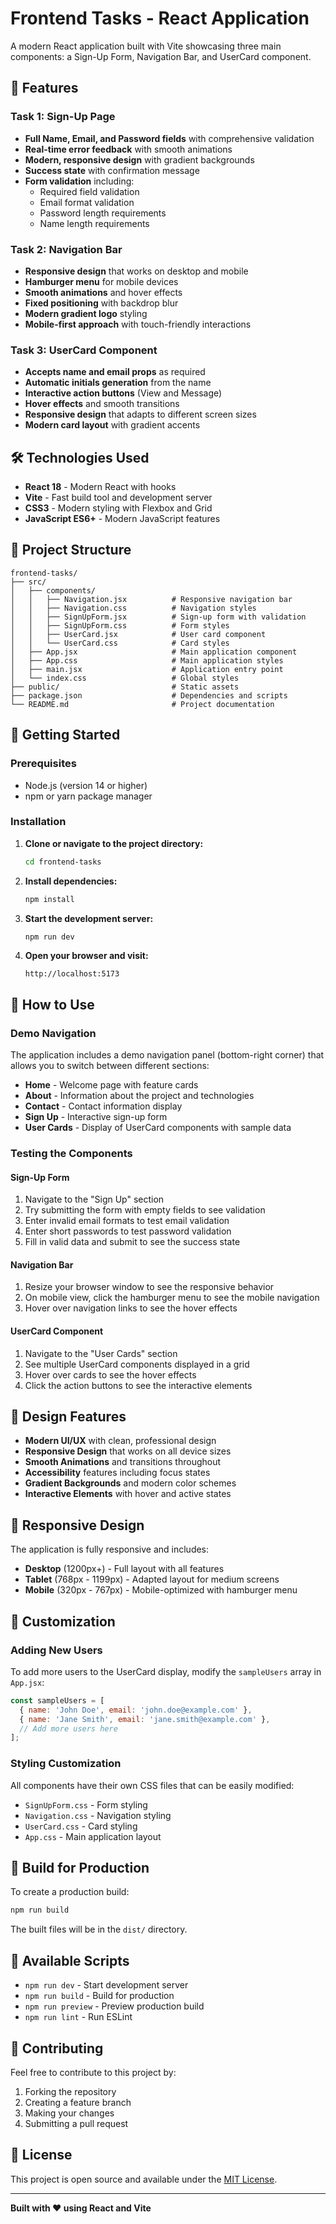 # Frontend Tasks - React Application

A modern React application built with Vite showcasing three main components: a Sign-Up Form, Navigation Bar, and UserCard component.

## 🚀 Features

### Task 1: Sign-Up Page
- **Full Name, Email, and Password fields** with comprehensive validation
- **Real-time error feedback** with smooth animations
- **Modern, responsive design** with gradient backgrounds
- **Success state** with confirmation message
- **Form validation** including:
  - Required field validation
  - Email format validation
  - Password length requirements
  - Name length requirements

### Task 2: Navigation Bar
- **Responsive design** that works on desktop and mobile
- **Hamburger menu** for mobile devices
- **Smooth animations** and hover effects
- **Fixed positioning** with backdrop blur
- **Modern gradient logo** styling
- **Mobile-first approach** with touch-friendly interactions

### Task 3: UserCard Component
- **Accepts name and email props** as required
- **Automatic initials generation** from the name
- **Interactive action buttons** (View and Message)
- **Hover effects** and smooth transitions
- **Responsive design** that adapts to different screen sizes
- **Modern card layout** with gradient accents

## 🛠️ Technologies Used

- **React 18** - Modern React with hooks
- **Vite** - Fast build tool and development server
- **CSS3** - Modern styling with Flexbox and Grid
- **JavaScript ES6+** - Modern JavaScript features

## 📁 Project Structure

```
frontend-tasks/
├── src/
│   ├── components/
│   │   ├── Navigation.jsx          # Responsive navigation bar
│   │   ├── Navigation.css          # Navigation styles
│   │   ├── SignUpForm.jsx          # Sign-up form with validation
│   │   ├── SignUpForm.css          # Form styles
│   │   ├── UserCard.jsx            # User card component
│   │   └── UserCard.css            # Card styles
│   ├── App.jsx                     # Main application component
│   ├── App.css                     # Main application styles
│   ├── main.jsx                    # Application entry point
│   └── index.css                   # Global styles
├── public/                         # Static assets
├── package.json                    # Dependencies and scripts
└── README.md                       # Project documentation
```

## 🚀 Getting Started

### Prerequisites
- Node.js (version 14 or higher)
- npm or yarn package manager

### Installation

1. **Clone or navigate to the project directory:**
   ```bash
   cd frontend-tasks
   ```

2. **Install dependencies:**
   ```bash
   npm install
   ```

3. **Start the development server:**
   ```bash
   npm run dev
   ```

4. **Open your browser and visit:**
   ```
   http://localhost:5173
   ```

## 🎯 How to Use

### Demo Navigation
The application includes a demo navigation panel (bottom-right corner) that allows you to switch between different sections:

- **Home** - Welcome page with feature cards
- **About** - Information about the project and technologies
- **Contact** - Contact information display
- **Sign Up** - Interactive sign-up form
- **User Cards** - Display of UserCard components with sample data

### Testing the Components

#### Sign-Up Form
1. Navigate to the "Sign Up" section
2. Try submitting the form with empty fields to see validation
3. Enter invalid email formats to test email validation
4. Enter short passwords to test password validation
5. Fill in valid data and submit to see the success state

#### Navigation Bar
1. Resize your browser window to see the responsive behavior
2. On mobile view, click the hamburger menu to see the mobile navigation
3. Hover over navigation links to see the hover effects

#### UserCard Component
1. Navigate to the "User Cards" section
2. See multiple UserCard components displayed in a grid
3. Hover over cards to see the hover effects
4. Click the action buttons to see the interactive elements

## 🎨 Design Features

- **Modern UI/UX** with clean, professional design
- **Responsive Design** that works on all device sizes
- **Smooth Animations** and transitions throughout
- **Accessibility** features including focus states
- **Gradient Backgrounds** and modern color schemes
- **Interactive Elements** with hover and active states

## 📱 Responsive Design

The application is fully responsive and includes:
- **Desktop** (1200px+) - Full layout with all features
- **Tablet** (768px - 1199px) - Adapted layout for medium screens
- **Mobile** (320px - 767px) - Mobile-optimized with hamburger menu

## 🔧 Customization

### Adding New Users
To add more users to the UserCard display, modify the `sampleUsers` array in `App.jsx`:

```javascript
const sampleUsers = [
  { name: 'John Doe', email: 'john.doe@example.com' },
  { name: 'Jane Smith', email: 'jane.smith@example.com' },
  // Add more users here
];
```

### Styling Customization
All components have their own CSS files that can be easily modified:
- `SignUpForm.css` - Form styling
- `Navigation.css` - Navigation styling
- `UserCard.css` - Card styling
- `App.css` - Main application layout

## 🚀 Build for Production

To create a production build:

```bash
npm run build
```

The built files will be in the `dist/` directory.

## 📝 Available Scripts

- `npm run dev` - Start development server
- `npm run build` - Build for production
- `npm run preview` - Preview production build
- `npm run lint` - Run ESLint

## 🤝 Contributing

Feel free to contribute to this project by:
1. Forking the repository
2. Creating a feature branch
3. Making your changes
4. Submitting a pull request

## 📄 License

This project is open source and available under the [MIT License](LICENSE).

---

**Built with ❤️ using React and Vite**
